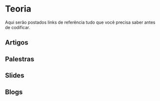 Teoria
=========================

Aqui serão postados links de referência tudo que você precisa saber antes de codificar.

Artigos
-------

Palestras
---------

Slides
------

Blogs
-----